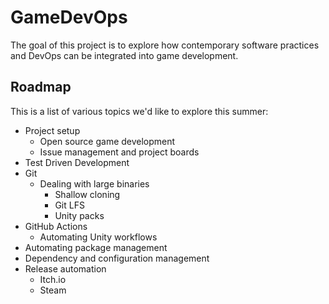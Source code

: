 # GameDevOps

The goal of this project is to explore how contemporary software practices and DevOps can be integrated into game development.

## Roadmap

This is a list of various topics we'd like to explore this summer:

- Project setup
  - Open source game development
  - Issue management and project boards
- Test Driven Development
- Git
  - Dealing with large binaries
    - Shallow cloning
    - Git LFS
    - Unity packs
- GitHub Actions
  - Automating Unity workflows
- Automating package management
- Dependency and configuration management
- Release automation
  - Itch.io
  - Steam
